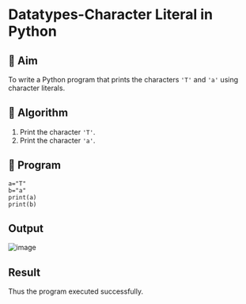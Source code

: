 # Datatypes-Character Literal in Python

## 🎯 Aim
To write a Python program that prints the characters `'T'` and `'a'` using character literals.

## 🧠 Algorithm
1. Print the character `'T'`.
2. Print the character `'a'`.

## 🧾 Program
```
a="T"
b="a"
print(a)
print(b)
```

## Output
![image](https://github.com/user-attachments/assets/3c539777-0543-45f5-bf40-563ba36b543e)


## Result
Thus the program executed successfully.

